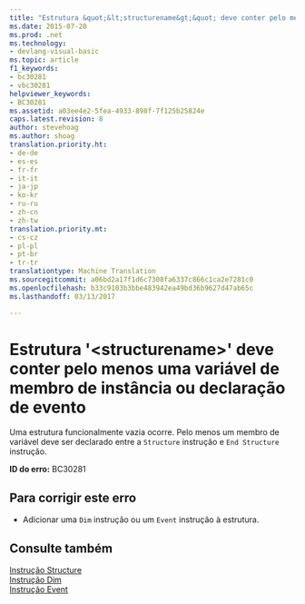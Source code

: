 ```yaml
---
title: "Estrutura &quot;&lt;structurename&gt;&quot; deve conter pelo menos uma variável de membro de instância ou declaração de evento | Documentos do Microsoft"
ms.date: 2015-07-20
ms.prod: .net
ms.technology:
- devlang-visual-basic
ms.topic: article
f1_keywords:
- bc30281
- vbc30281
helpviewer_keywords:
- BC30281
ms.assetid: a03ee4e2-5fea-4933-898f-7f125b25824e
caps.latest.revision: 8
author: stevehoag
ms.author: shoag
translation.priority.ht:
- de-de
- es-es
- fr-fr
- it-it
- ja-jp
- ko-kr
- ru-ru
- zh-cn
- zh-tw
translation.priority.mt:
- cs-cz
- pl-pl
- pt-br
- tr-tr
translationtype: Machine Translation
ms.sourcegitcommit: a06bd2a17f1d6c7308fa6337c866c1ca2e7281c0
ms.openlocfilehash: b33c9103b3bbe483942ea49bd36b9627d47ab65c
ms.lasthandoff: 03/13/2017

---
```

# <a name="structure-39ltstructurenamegt39-must-contain-at-least-one-instance-member-variable-or-event-declaration"></a>Estrutura '&lt;structurename&gt;' deve conter pelo menos uma variável de membro de instância ou declaração de evento
Uma estrutura funcionalmente vazia ocorre. Pelo menos um membro de variável deve ser declarado entre a `Structure` instrução e `End Structure` instrução.  
  
 **ID do erro:** BC30281  
  
## <a name="to-correct-this-error"></a>Para corrigir este erro  
  
-   Adicionar uma `Dim` instrução ou um `Event` instrução à estrutura.  
  
## <a name="see-also"></a>Consulte também  
 [Instrução Structure](../../visual-basic/language-reference/statements/structure-statement.md)   
 [Instrução Dim](../../visual-basic/language-reference/statements/dim-statement.md)   
 [Instrução Event](../../visual-basic/language-reference/statements/event-statement.md)
